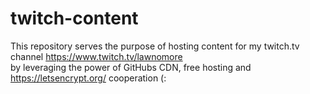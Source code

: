 # twitch-content
This repository serves the purpose of hosting content for my twitch.tv channel https://www.twitch.tv/lawnomore  
by leveraging the power of GitHubs CDN, free hosting and https://letsencrypt.org/ cooperation (: 
